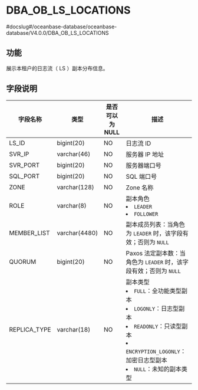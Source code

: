 DBA_OB_LS_LOCATIONS 
========================================
#docslug#/oceanbase-database/oceanbase-database/V4.0.0/DBA_OB_LS_LOCATIONS


功能 
-----------------------

展示本租户的日志流（ LS ）副本分布信息。

字段说明 
-------------------------



|     字段名称     |      类型       | 是否可以为 NULL |                                                                                                                                                             描述                                                                                                                                                              |
|--------------|---------------|------------|-----------------------------------------------------------------------------------------------------------------------------------------------------------------------------------------------------------------------------------------------------------------------------------------------------------------------------|
| LS_ID        | bigint(20)    | NO         | 日志流 ID                                                                                                                                                                                                                                                                                                                      |
| SVR_IP       | varchar(46)   | NO         | 服务器 IP 地址                                                                                                                                                                                                                                                                                                                   |
| SVR_PORT     | bigint(20)    | NO         | 服务器端口号                                                                                                                                                                                                                                                                                                                      |
| SQL_PORT     | bigint(20)    | NO         | SQL 端口号                                                                                                                                                                                                                                                                                                                     |
| ZONE         | varchar(128)  | NO         | Zone 名称                                                                                                                                                                                                                                                                                                                     |
| ROLE         | varchar(8)    | NO         | 副本角色 <li> `LEADER`   <li> `FOLLOWER`                                                                                                                                                                                           |
| MEMBER_LIST  | varchar(4480) | NO         | 副本成员列表：当角色为 `LEADER` 时，该字段有效；否则为 `NULL`                                                                                                                                                                                                                                                                                     |
| QUORUM       | bigint(20)    | NO         | Paxos 法定副本数：当角色为 `LEADER` 时，该字段有效；否则为 `NULL`                                                                                                                                                                                                                                                                                |
| REPLICA_TYPE | varchar(18)   | NO         | 副本类型 <li> `FULL`：全功能类型副本   <li> `LOGONLY`：日志型副本   <li> `READONLY`：只读型副本   <li> `ENCRYPTION_LOGONLY`：加密日志型副本   <li> `NULL`：未知的副本类型    |


